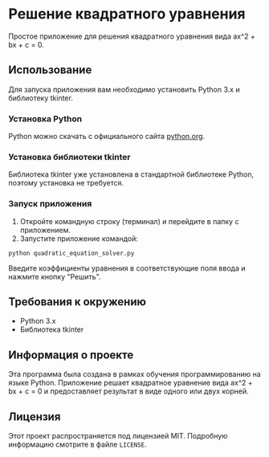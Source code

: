 # Решение квадратного уравнения
Простое приложение для решения квадратного уравнения вида ax^2 + bx + c = 0.
## Использование
Для запуска приложения вам необходимо установить Python 3.x и библиотеку tkinter.
### Установка Python
Python можно скачать с официального сайта <a href="https://www.python.org/downloads/" target="_new">python.org</a>.
### Установка библиотеки tkinter
Библиотека tkinter уже установлена в стандартной библиотеке Python, поэтому установка не требуется.
### Запуск приложения
1. Откройте командную строку (терминал) и перейдите в папку с приложением.  
2. Запустите приложение командой:  

```
python quadratic_equation_solver.py  
```
Введите коэффициенты уравнения в соответствующие поля ввода и нажмите кнопку "Решить".  
## Требования к окружению  
- Python 3.x  
- Библиотека tkinter  
## Информация о проекте  
Эта программа была создана в рамках обучения программированию на языке Python. Приложение решает квадратное уравнение вида ax^2 + bx + c = 0 и предоставляет результат в виде одного или двух корней.  
## Лицензия  
Этот проект распространяется под лицензией MIT. Подробную информацию смотрите в файле `LICENSE`.  

